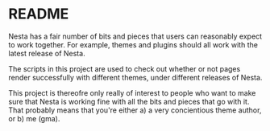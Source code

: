 README
======

Nesta has a fair number of bits and pieces that users can reasonably
expect to work together. For example, themes and plugins should all work
with the latest release of Nesta.

The scripts in this project are used to check out whether or not pages
render successfully with different themes, under different releases of
Nesta.

This project is thereofre only really of interest to people who want to
make sure that Nesta is working fine with all the bits and pieces that
go with it. That probably means that you're either a) a very
concientious theme author, or b) me (gma).
